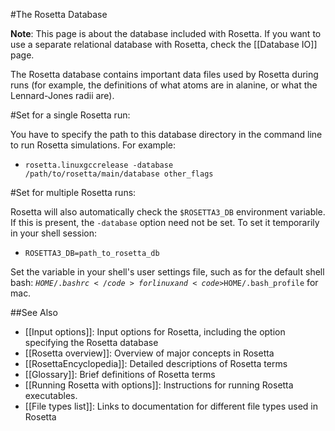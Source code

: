 #The Rosetta Database

**Note**: This page is about the database included with Rosetta. If you want to use a separate relational database with Rosetta, check the [[Database IO]] page.

The Rosetta database contains important data files used by Rosetta during runs (for example, the definitions of what atoms are in alanine, or what the Lennard-Jones radii are).

#Set for a single Rosetta run:



You have to specify the path to this database directory in the command line to run Rosetta simulations. For example: 
* <code>rosetta.linuxgccrelease -database /path/to/rosetta/main/database other\_flags</code>


#Set for multiple Rosetta runs:

Rosetta will also automatically check the <code>$ROSETTA3_DB</code> environment variable.  If this is present, the <code>-database</code> option need not be set. To set it temporarily in your shell session: 

* <code>ROSETTA3_DB=path_to_rosetta_db</code>

Set the variable in your shell's user settings file, such as for the default shell bash: <code>$HOME/.bashrc</code> for linux and <code>$HOME/.bash_profile</code> for mac.

##See Also

* [[Input options]]: Input options for Rosetta, including the option specifying the Rosetta database
* [[Rosetta overview]]: Overview of major concepts in Rosetta
* [[RosettaEncyclopedia]]: Detailed descriptions of Rosetta terms
* [[Glossary]]: Brief definitions of Rosetta terms
* [[Running Rosetta with options]]: Instructions for running Rosetta executables.
* [[File types list]]: Links to documentation for different file types used in Rosetta
